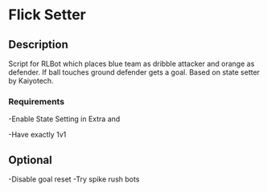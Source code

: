 # Flick Setter

## Description

Script for RLBot which places blue team as dribble attacker and orange as defender. If ball touches ground defender gets a goal. Based on state setter by Kaiyotech.

### Requirements

-Enable State Setting in Extra and 

-Have exactly 1v1


## Optional
-Disable goal reset
-Try spike rush bots
